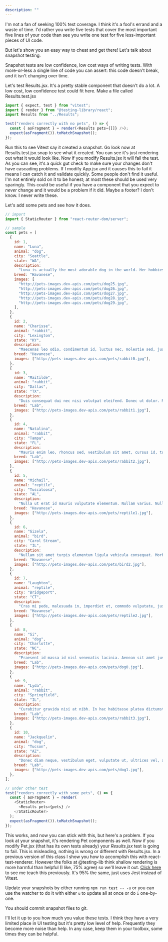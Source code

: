 ```yaml
---
description: ""
---
```


I'm not a fan of seeking 100% test coverage. I think it's a fool's errand and a waste of time. I'd rather you write five tests that cover the most important five lines of your code than see you write one test for five less-important pieces of UI code.

But let's show you an easy way to cheat and get there! Let's talk about snapshot testing.

Snapshot tests are low confidence, low cost ways of writing tests. With more-or-less a single line of code you can assert: this code doesn't break, and it isn't changing over time.

Let's test Results.jsx. It's a pretty stable component that doesn't do a lot. A low cost, low confidence test could fit here. Make a file called Results.test.jsx

```javascript
import { expect, test } from "vitest";
import { render } from "@testing-library/react";
import Results from "../Results";

test("renders correctly with no pets", () => {
  const { asFragment } = render(<Results pets={[]} />);
  expect(asFragment()).toMatchSnapshot();
});
```

Run this to see Vitest say it created a snapshot. Go look now at Results.test.jsx.snap to see what it created. You can see it's just rendering out what it would look like. Now if you modify Results.jsx it will fail the test. As you can see, it's a quick gut check to make sure your changes don't have cascading problems. If I modify App.jsx and it causes this to fail it means I can catch it and validate quickly. Some people don't find it useful. I'm not entirely sold on it to be honest; at most these should be used very sparingly. This could be useful if you have a component that you expect to _never_ change and it would be a problem if it did. Maybe a footer? I don't know. I never write these.

Let's add some pets and see how it does.

```javascript
// import
import { StaticRouter } from "react-router-dom/server";

// sample
const pets = [
  {
    id: 1,
    name: "Luna",
    animal: "dog",
    city: "Seattle",
    state: "WA",
    description:
      "Luna is actually the most adorable dog in the world. Her hobbies include yelling at squirrels, aggressively napping on her owners' laps, and asking to be fed two hours before IT'S DAMN WELL TIME LUNA. Luna is beloved by her puppy parents and lazily resides currently in Seattle, Washington.",
    breed: "Havanese",
    images: [
      "http://pets-images.dev-apis.com/pets/dog25.jpg",
      "http://pets-images.dev-apis.com/pets/dog26.jpg",
      "http://pets-images.dev-apis.com/pets/dog27.jpg",
      "http://pets-images.dev-apis.com/pets/dog28.jpg",
      "http://pets-images.dev-apis.com/pets/dog29.jpg",
    ],
  },
  {
    id: 2,
    name: "Charisse",
    animal: "rabbit",
    city: "Lexington",
    state: "KY",
    description:
      "Maecenas leo odio, condimentum id, luctus nec, molestie sed, justo. Pellentesque viverra pede ac diam. Cras pellentesque volutpat dui.\n\nMaecenas tristique, est et tempus semper, est quam pharetra magna, ac consequat metus sapien ut nunc. Vestibulum ante ipsum primis in faucibus orci luctus et ultrices posuere cubilia Curae; Mauris viverra diam vitae quam. Suspendisse potenti.",
    breed: "Havanese",
    images: ["http://pets-images.dev-apis.com/pets/rabbit0.jpg"],
  },
  {
    id: 3,
    name: "Maitilde",
    animal: "rabbit",
    city: "Dallas",
    state: "TX",
    description:
      "Duis consequat dui nec nisi volutpat eleifend. Donec ut dolor. Morbi vel lectus in quam fringilla rhoncus.\n\nMauris enim leo, rhoncus sed, vestibulum sit amet, cursus id, turpis. Integer aliquet, massa id lobortis convallis, tortor risus dapibus augue, vel accumsan tellus nisi eu orci. Mauris lacinia sapien quis libero.\n\nNullam sit amet turpis elementum ligula vehicula consequat. Morbi a ipsum. Integer a nibh.",
    breed: "Lab",
    images: ["http://pets-images.dev-apis.com/pets/rabbit1.jpg"],
  },
  {
    id: 4,
    name: "Natalina",
    animal: "rabbit",
    city: "Tampa",
    state: "FL",
    description:
      "Mauris enim leo, rhoncus sed, vestibulum sit amet, cursus id, turpis. Integer aliquet, massa id lobortis convallis, tortor risus dapibus augue, vel accumsan tellus nisi eu orci. Mauris lacinia sapien quis libero.\n\nNullam sit amet turpis elementum ligula vehicula consequat. Morbi a ipsum. Integer a nibh.\n\nIn quis justo. Maecenas rhoncus aliquam lacus. Morbi quis tortor id nulla ultrices aliquet.",
    breed: "Lab",
    images: ["http://pets-images.dev-apis.com/pets/rabbit2.jpg"],
  },
  {
    id: 5,
    name: "Michail",
    animal: "reptile",
    city: "Tuscaloosa",
    state: "AL",
    description:
      "Nulla ut erat id mauris vulputate elementum. Nullam varius. Nulla facilisi.\n\nCras non velit nec nisi vulputate nonummy. Maecenas tincidunt lacus at velit. Vivamus vel nulla eget eros elementum pellentesque.\n\nQuisque porta volutpat erat. Quisque erat eros, viverra eget, congue eget, semper rutrum, nulla. Nunc purus.",
    breed: "Havanese",
    images: ["http://pets-images.dev-apis.com/pets/reptile1.jpg"],
  },
  {
    id: 6,
    name: "Gizela",
    animal: "bird",
    city: "Carol Stream",
    state: "IL",
    description:
      "Nullam sit amet turpis elementum ligula vehicula consequat. Morbi a ipsum. Integer a nibh.\n\nIn quis justo. Maecenas rhoncus aliquam lacus. Morbi quis tortor id nulla ultrices aliquet.",
    breed: "Havanese",
    images: ["http://pets-images.dev-apis.com/pets/bird2.jpg"],
  },
  {
    id: 7,
    name: "Laughton",
    animal: "reptile",
    city: "Bridgeport",
    state: "CT",
    description:
      "Cras mi pede, malesuada in, imperdiet et, commodo vulputate, justo. In blandit ultrices enim. Lorem ipsum dolor sit amet, consectetuer adipiscing elit.",
    breed: "Havanese",
    images: ["http://pets-images.dev-apis.com/pets/reptile2.jpg"],
  },
  {
    id: 8,
    name: "Si",
    animal: "dog",
    city: "Charlotte",
    state: "NC",
    description:
      "Praesent id massa id nisl venenatis lacinia. Aenean sit amet justo. Morbi ut odio.",
    breed: "Lab",
    images: ["http://pets-images.dev-apis.com/pets/dog0.jpg"],
  },
  {
    id: 9,
    name: "Lyda",
    animal: "rabbit",
    city: "Springfield",
    state: "IL",
    description:
      "Curabitur gravida nisi at nibh. In hac habitasse platea dictumst. Aliquam augue quam, sollicitudin vitae, consectetuer eget, rutrum at, lorem.\n\nInteger tincidunt ante vel ipsum. Praesent blandit lacinia erat. Vestibulum sed magna at nunc commodo placerat.",
    breed: "Lab",
    images: ["http://pets-images.dev-apis.com/pets/rabbit3.jpg"],
  },
  {
    id: 10,
    name: "Jackquelin",
    animal: "dog",
    city: "Tucson",
    state: "AZ",
    description:
      "Donec diam neque, vestibulum eget, vulputate ut, ultrices vel, augue. Vestibulum ante ipsum primis in faucibus orci luctus et ultrices posuere cubilia Curae; Donec pharetra, magna vestibulum aliquet ultrices, erat tortor sollicitudin mi, sit amet lobortis sapien sapien non mi. Integer ac neque.",
    breed: "Lab",
    images: ["http://pets-images.dev-apis.com/pets/dog1.jpg"],
  },
];

// under other test
test("renders correctly with some pets", () => {
  const { asFragment } = render(
    <StaticRouter>
      <Results pets={pets} />
    </StaticRouter>
  );
  expect(asFragment()).toMatchSnapshot();
});
```

This works, and now you can stick with this, but here's a problem. If you look at your snapshot, it's rendering Pet components as well. Now if you modify Pet.jsx (that has its own tests already) your _Results.jsx_ test is going to fail. This is misleading, nothing is wrong or different with Results.jsx. In a previous version of this class I show you how to accomplish this with react-test-renderer. However the folks at @testing-lib think shallow rendering is more harmful than helpful (I like, 75% agree) so we'll leave it out. [Click here][fem] to see me teach this previously. It's 95% the same, just uses Jest instead of Vitest.

Update your snapshots by either running `npm run test -- -u` or you can use the watcher to do it with either `u` to update all at once or do `i` one-by-one.

You should commit snapshot files to git.

I'll let it up to you how much you value these tests. I think they have a very limited place in UI testing but it's pretty low level of help. Frequently they become more noise than help. In any case, keep them in your toolbox, some times they can be helpful.

[fem]: https://frontendmasters.com/courses/intermediate-react-v4/snapshots/
